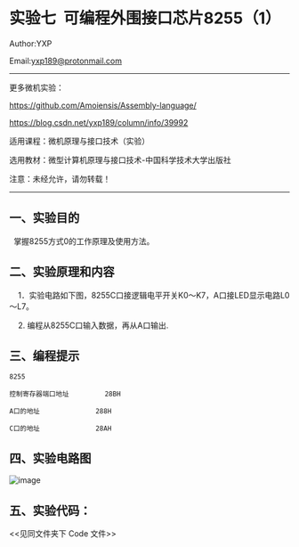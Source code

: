 实验七  可编程外围接口芯片8255（1）
===============================================================
Author:YXP

Email:yxp189@protonmail.com
***************************************************************
更多微机实验：

https://github.com/Amoiensis/Assembly-language/

https://blog.csdn.net/yxp189/column/info/39992

适用课程：微机原理与接口技术（实验）

选用教材：微型计算机原理与接口技术-中国科学技术大学出版社

注意：未经允许，请勿转载！
***************************************************************

一、实验目的
-----------------------------------------------------------------

  掌握8255方式0的工作原理及使用方法。

二、实验原理和内容
-----------------------------------------------------------------

    1．实验电路如下图，8255C口接逻辑电平开关K0～K7，A口接LED显示电路L0～L7。

    2. 编程从8255C口输入数据，再从A口输出.

三、编程提示
-----------------------------------------------------------------

    8255

    控制寄存器端口地址         28BH

    A口的地址              288H

    C口的地址              28AH    

 四、实验电路图
 -----------------------------------------------------------------
 
 ![image](https://github.com/Amoiensis/Assembly-language/blob/master/image/8255-1.png)
    
五、实验代码：   
-----------------------------------------------------------------
     
 <<见同文件夹下 Code 文件>>
 
